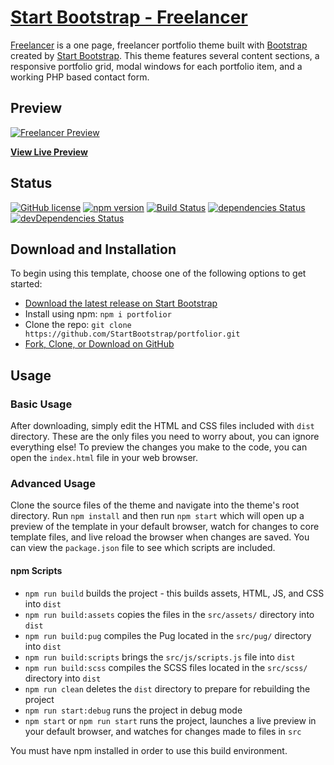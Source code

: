 # [Start Bootstrap - Freelancer](https://startbootstrap.com/theme/freelancer/)

[Freelancer](https://startbootstrap.com/theme/freelancer/) is a one page, freelancer portfolio theme built with [Bootstrap](https://getbootstrap.com/) created by [Start Bootstrap](https://startbootstrap.com/). This theme features several content sections, a responsive portfolio grid, modal windows for each portfolio item, and a working PHP based contact form.

## Preview

[![Freelancer Preview](https://github.com/portfolior/src/assets/img/portfolio/portfolio.png)](https://github.com/StartBootstrap/portfolior)

**[View Live Preview](https://startbootstrap.github.io/portfolior/)**

## Status

[![GitHub license](https://img.shields.io/badge/license-MIT-blue.svg)](https://raw.githubusercontent.com/StartBootstrap/portfolior/master/LICENSE)
[![npm version](https://img.shields.io/npm/v/portfolior.svg)](https://www.npmjs.com/package/portfolior)
[![Build Status](https://travis-ci.org/StartBootstrap/portfolior.svg?branch=master)](https://travis-ci.org/StartBootstrap/portfolior)
[![dependencies Status](https://david-dm.org/StartBootstrap/portfolior/status.svg)](https://david-dm.org/StartBootstrap/portfolior)
[![devDependencies Status](https://david-dm.org/StartBootstrap/portfolior/dev-status.svg)](https://david-dm.org/StartBootstrap/portfolior?type=dev)

## Download and Installation

To begin using this template, choose one of the following options to get started:

- [Download the latest release on Start Bootstrap](https://startbootstrap.com/theme/freelancer/)
- Install using npm: `npm i portfolior`
- Clone the repo: `git clone https://github.com/StartBootstrap/portfolior.git`
- [Fork, Clone, or Download on GitHub](https://github.com/StartBootstrap/portfolior)

## Usage

### Basic Usage

After downloading, simply edit the HTML and CSS files included with `dist` directory. These are the only files you need to worry about, you can ignore everything else! To preview the changes you make to the code, you can open the `index.html` file in your web browser.

### Advanced Usage

Clone the source files of the theme and navigate into the theme's root directory. Run `npm install` and then run `npm start` which will open up a preview of the template in your default browser, watch for changes to core template files, and live reload the browser when changes are saved. You can view the `package.json` file to see which scripts are included.

#### npm Scripts

- `npm run build` builds the project - this builds assets, HTML, JS, and CSS into `dist`
- `npm run build:assets` copies the files in the `src/assets/` directory into `dist`
- `npm run build:pug` compiles the Pug located in the `src/pug/` directory into `dist`
- `npm run build:scripts` brings the `src/js/scripts.js` file into `dist`
- `npm run build:scss` compiles the SCSS files located in the `src/scss/` directory into `dist`
- `npm run clean` deletes the `dist` directory to prepare for rebuilding the project
- `npm run start:debug` runs the project in debug mode
- `npm start` or `npm run start` runs the project, launches a live preview in your default browser, and watches for changes made to files in `src`

You must have npm installed in order to use this build environment.
